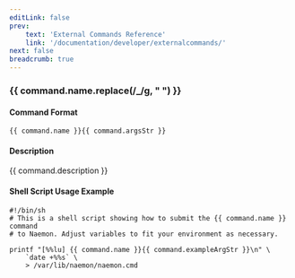 ```yaml
---
editLink: false
prev:
    text: 'External Commands Reference'
    link: '/documentation/developer/externalcommands/'
next: false
breadcrumb: true
---
```


<script setup>
const command = {"args":[{"name":"host_name","type":"host"},{"name":"event_handler_command","type":"str"}],"name":"CHANGE_HOST_EVENT_HANDLER","description":"Changes the event handler command for a particular host to be that specified by the 'event_handler_command' option. The 'event_handler_command' option specifies the short name of the command that should be used as the new host event handler. The command must have been configured in Naemon before it was last (re)started.","classes":["host"],"argsStr":";host_name;event_handler_command","exampleArgStr":";host1;restart_service"};
</script>

<h3>{{ command.name.replace(/_/g, " ") }}</h3>

#### Command Format

`{{ command.name }}{{ command.argsStr }}`

#### Description

{{ command.description }}

#### Shell Script Usage Example

```sh-vue
#!/bin/sh
# This is a shell script showing how to submit the {{ command.name }} command
# to Naemon. Adjust variables to fit your environment as necessary.

printf "[%%lu] {{ command.name }}{{ command.exampleArgStr }}\n" \
    `date +%%s` \
    > /var/lib/naemon/naemon.cmd
```
